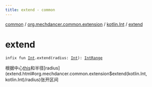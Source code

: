 ```yaml
---
title: extend - common
---
```


[common](../../index.html) / [org.mechdancer.common.extension](../index.html) / [kotlin.Int](index.html) / [extend](./extend.html)

# extend

`infix fun `[`Int`](https://kotlinlang.org/api/latest/jvm/stdlib/kotlin/-int/index.html)`.extend(radius: `[`Int`](https://kotlinlang.org/api/latest/jvm/stdlib/kotlin/-int/index.html)`): `[`IntRange`](https://kotlinlang.org/api/latest/jvm/stdlib/kotlin.ranges/-int-range/index.html)

根据中心[this](extend/-this-.html)和半径[radius](extend.html#org.mechdancer.common.extension$extend(kotlin.Int, kotlin.Int)/radius)张开区间

